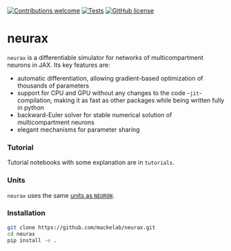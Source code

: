 [![Contributions welcome](https://img.shields.io/badge/contributions-welcome-brightgreen.svg?style=flat)](https://github.com/mackelab/neurax/blob/main/CONTRIBUTING.md)
[![Tests](https://github.com/mackelab/neurax/workflows/Tests/badge.svg?branch=main)](https://github.com/mackelab/neurax/actions)
[![GitHub license](https://img.shields.io/badge/license-MIT-green)](https://github.com/mackelab/neurax/blob/main/LICENSE)


# neurax
`neurax` is a differentiable simulator for networks of multicompartment neurons in JAX. Its key features are:
- automatic differentiation, allowing gradient-based optimization of thousands of parameters
- support for CPU and GPU without any changes to the code
-`jit`-compilation, making it as fast as other packages while being written fully in python
- backward-Euler solver for stable numerical solution of multicompartment neurons
- elegant mechanisms for parameter sharing

### Tutorial

Tutorial notebooks with some explanation are in `tutorials`.

### Units

`neurax` uses the same [units as `NEURON`](https://www.neuron.yale.edu/neuron/static/docs/units/unitchart.html).

### Installation

```sh
git clone https://github.com/mackelab/neurax.git
cd neurax
pip install -e .
```
